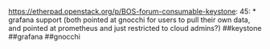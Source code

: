 https://etherpad.openstack.org/p/BOS-forum-consumable-keystone: 45: * grafana support  (both pointed at gnocchi for users to pull their own data, and pointed at prometheus and just restricted to cloud admins?) ##keystone ##grafana ##gnocchi

